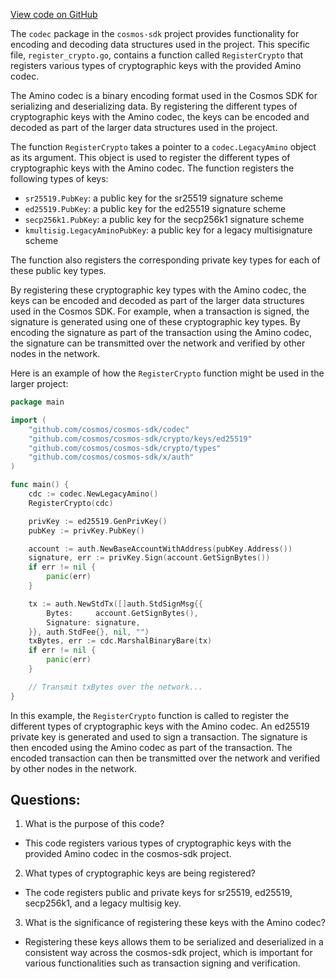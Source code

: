 [View code on GitHub](https://github.com/cosmos/cosmos-sdk/blob/main/crypto/codec/amino.go)

The `codec` package in the `cosmos-sdk` project provides functionality for encoding and decoding data structures used in the project. This specific file, `register_crypto.go`, contains a function called `RegisterCrypto` that registers various types of cryptographic keys with the provided Amino codec.

The Amino codec is a binary encoding format used in the Cosmos SDK for serializing and deserializing data. By registering the different types of cryptographic keys with the Amino codec, the keys can be encoded and decoded as part of the larger data structures used in the project.

The function `RegisterCrypto` takes a pointer to a `codec.LegacyAmino` object as its argument. This object is used to register the different types of cryptographic keys with the Amino codec. The function registers the following types of keys:

- `sr25519.PubKey`: a public key for the sr25519 signature scheme
- `ed25519.PubKey`: a public key for the ed25519 signature scheme
- `secp256k1.PubKey`: a public key for the secp256k1 signature scheme
- `kmultisig.LegacyAminoPubKey`: a public key for a legacy multisignature scheme

The function also registers the corresponding private key types for each of these public key types.

By registering these cryptographic key types with the Amino codec, the keys can be encoded and decoded as part of the larger data structures used in the Cosmos SDK. For example, when a transaction is signed, the signature is generated using one of these cryptographic key types. By encoding the signature as part of the transaction using the Amino codec, the signature can be transmitted over the network and verified by other nodes in the network.

Here is an example of how the `RegisterCrypto` function might be used in the larger project:

```go
package main

import (
	"github.com/cosmos/cosmos-sdk/codec"
	"github.com/cosmos/cosmos-sdk/crypto/keys/ed25519"
	"github.com/cosmos/cosmos-sdk/crypto/types"
	"github.com/cosmos/cosmos-sdk/x/auth"
)

func main() {
	cdc := codec.NewLegacyAmino()
	RegisterCrypto(cdc)

	privKey := ed25519.GenPrivKey()
	pubKey := privKey.PubKey()

	account := auth.NewBaseAccountWithAddress(pubKey.Address())
	signature, err := privKey.Sign(account.GetSignBytes())
	if err != nil {
		panic(err)
	}

	tx := auth.NewStdTx([]auth.StdSignMsg{{
		Bytes:     account.GetSignBytes(),
		Signature: signature,
	}}, auth.StdFee{}, nil, "")
	txBytes, err := cdc.MarshalBinaryBare(tx)
	if err != nil {
		panic(err)
	}

	// Transmit txBytes over the network...
}
```

In this example, the `RegisterCrypto` function is called to register the different types of cryptographic keys with the Amino codec. An ed25519 private key is generated and used to sign a transaction. The signature is then encoded using the Amino codec as part of the transaction. The encoded transaction can then be transmitted over the network and verified by other nodes in the network.
## Questions: 
 1. What is the purpose of this code?
- This code registers various types of cryptographic keys with the provided Amino codec in the cosmos-sdk project.

2. What types of cryptographic keys are being registered?
- The code registers public and private keys for sr25519, ed25519, secp256k1, and a legacy multisig key.

3. What is the significance of registering these keys with the Amino codec?
- Registering these keys allows them to be serialized and deserialized in a consistent way across the cosmos-sdk project, which is important for various functionalities such as transaction signing and verification.